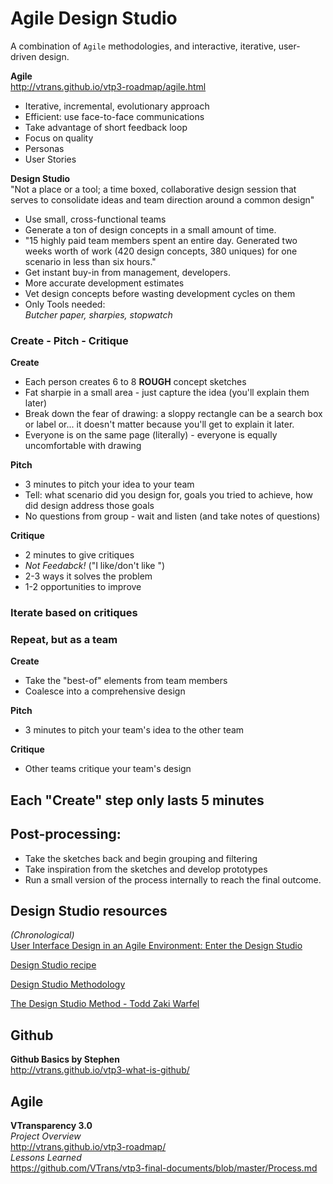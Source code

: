 # Agile Design Studio  
A combination of `Agile` methodologies, and interactive, iterative, user-driven design.

**Agile**  
http://vtrans.github.io/vtp3-roadmap/agile.html  
- Iterative, incremental, evolutionary approach  
- Efficient: use face-to-face communications  
- Take advantage of short feedback loop  
- Focus on quality  
- Personas  
- User Stories  

**Design Studio**  
"Not a place or a tool; a time boxed, collaborative design session that serves to consolidate ideas and team direction around a common design"  
- Use small, cross-functional teams  
- Generate a ton of design concepts in a small amount of time.  
- "15 highly paid team members spent an entire day. Generated two weeks worth of work (420 design concepts, 380 uniques) for one scenario in less than six hours."  
- Get instant buy-in from management, developers.  
- More accurate development estimates  
- Vet design concepts before wasting development cycles on them  
- Only Tools needed:  
*Butcher paper, sharpies, stopwatch*  

### Create - Pitch - Critique

**Create**  
- Each person creates 6 to 8 **ROUGH** concept sketches  
- Fat sharpie in a small area - just capture the idea (you'll explain them later)    
- Break down the fear of drawing: a sloppy rectangle can be a search box or label or... it doesn't matter because you'll get to explain it later.  
- Everyone is on the same page (literally) - everyone is equally uncomfortable with drawing  

**Pitch**  
- 3 minutes to pitch your idea to your team  
- Tell: what scenario did you design for, goals you tried to achieve, how did design address those goals  
- No questions from group - wait and listen (and take notes of questions)  

**Critique**  
- 2 minutes to give critiques  
- _Not Feedabck!_ ("I like/don't like <blank>")  
- 2-3 ways it solves the problem  
- 1-2 opportunities to improve  

### Iterate based on critiques  

### Repeat, but as a team  
**Create**  
- Take the "best-of" elements from team members  
- Coalesce into a comprehensive design  

**Pitch**  
- 3 minutes to pitch your team's idea to the other team  

**Critique**  
- Other teams critique your team's design  

## Each "Create" step only lasts 5 minutes  

## Post-processing:
- Take the sketches back and begin grouping and filtering  
- Take inspiration from the sketches and develop prototypes
- Run a small version of the process internally to reach the final outcome.  

## Design Studio resources  
_(Chronological)_  
[User Interface Design in an Agile Environment: Enter the Design Studio  ](http://interaction08.ixda.org/Jeff_White%20and%20Jim%20Ungar.php)  

[Design Studio recipe](http://jpattonassociates.com/design-studio-recipe/)  

[Design Studio Methodology](https://articles.uie.com/design_studio_methodology/)  

[The Design Studio Method - Todd Zaki Warfel](https://vimeo.com/37861987)

## Github  
**Github Basics by Stephen**  
http://vtrans.github.io/vtp3-what-is-github/  

## Agile
**VTransparency 3.0**  
_Project Overview_  
http://vtrans.github.io/vtp3-roadmap/  
_Lessons Learned_    
https://github.com/VTrans/vtp3-final-documents/blob/master/Process.md  
